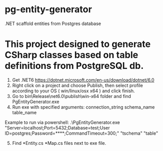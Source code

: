 # pg-entity-generator
.NET scaffold entities from Postgres database
# This project designed to generate CSharp classes based on table definitions from PostgreSQL db.
1. Get .NET6 https://dotnet.microsoft.com/en-us/download/dotnet/6.0
2. Right click on a project and choose Publish, then select profile according to your OS ( win/linux/osx x64 ) and click finish.
3. Go to bin\Release\net6.0\publish\win-x64 folder and find PgEntityGenerator.exe
4. Run exe with specified arguments: connection_string schema_name table_name 

Example to run via powershell:
.\PgEntityGenerator.exe "Server=localhost;Port=5432;Database=test;User ID=postgres;Password=****;CommandTimeout=300;" "tschema" "table"

5. Find \*Entity.cs \*Map.cs files next to exe file.
